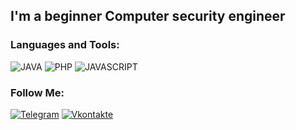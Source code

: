 ## I'm a beginner Сomputer security engineer

### Languages and Tools:
![JAVA](https://img.shields.io/badge/-JAVA-090909?style=for-the-badge&logo=java&logoColor=47C5FB)
![PHP](https://img.shields.io/badge/-PHP-090909?style=for-the-badge&logo=php&logoColor=097CDB)
![JAVASCRIPT](https://img.shields.io/badge/-JavaScript-090909?style=for-the-badge&logo=javascript&logoColor=9D00FF)

### Follow Me:
[![Telegram](https://img.shields.io/badge/-Telegram-090909?style=for-the-badge&logo=telegram&logoColor=27A0D9)](https://t.me/xxxkaix)
[![Vkontakte](https://img.shields.io/badge/-Vkontakte-090909?style=for-the-badge&logo=Vk&logoColor=4F7DB3)](https://vk.com/stichuxa)